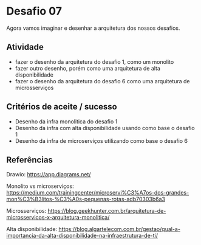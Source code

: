 # Desafio 07

Agora vamos imaginar e desenhar a arquitetura dos nossos desafios.

## Atividade
* fazer o desenho da arquitetura do desafio 1, como um monolito 
* fazer outro desenho, porém como uma arquitetura de alta disponibilidade
* fazer o desenho da arquitetura do desafio 6 como uma arquitetura de microsserviços

## Critérios de aceite / sucesso
* Desenho da infra monolitica do desafio 1 
* Desenho da infra com alta disponibilidade usando como base o desafio 1
* Desenho da infra de microserviços utilizando como base o desafio 6

## Referências

Drawio: https://app.diagrams.net/

Monolito vs microserviços: https://medium.com/trainingcenter/microservi%C3%A7os-dos-grandes-mon%C3%B3litos-%C3%A0s-pequenas-rotas-adb70303b6a3

Microsserviços: https://blog.geekhunter.com.br/arquitetura-de-microsservicos-x-arquitetura-monolitica/

Alta disponibilidade: https://blog.algartelecom.com.br/gestao/qual-a-importancia-da-alta-disponibilidade-na-infraestrutura-de-ti/
